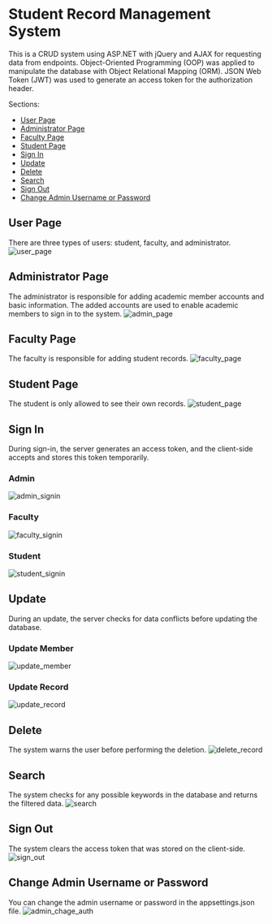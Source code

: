 # Student Record Management System #
This is a CRUD system using ASP.NET with jQuery and AJAX for requesting data from endpoints. Object-Oriented Programming (OOP) was applied to manipulate the database with Object Relational Mapping (ORM). JSON Web Token (JWT) was used to generate an access token for the authorization header.

Sections:
* [User Page](#user-page)
* [Administrator Page](#administrator-page)
* [Faculty Page](#faculty-page)
* [Student Page](#student-page)
* [Sign In](#sign-in)
* [Update](#update)
* [Delete](#delete)
* [Search](#search)
* [Sign Out](#sign-out)
* [Change Admin Username or Password](#change-admin-username-or-password)

## User Page ##
There are three types of users: student, faculty, and administrator.
![user_page](https://github.com/phil1217/SRMS-Images/blob/6a0c8c17cef3c92a83db2ead1f5c2ff657e4a308/user%20page.jpg)

## Administrator Page ##
The administrator is responsible for adding academic member accounts and basic information. The added accounts are used to enable academic members to sign in to the system.
![admin_page](https://github.com/phil1217/SRMS-Images/blob/6a0c8c17cef3c92a83db2ead1f5c2ff657e4a308/administrator%20page.jpg)

## Faculty Page ##
The faculty is responsible for adding student records.
![faculty_page](https://github.com/phil1217/SRMS-Images/blob/6a0c8c17cef3c92a83db2ead1f5c2ff657e4a308/faculty%20page.jpg)

## Student Page ##
The student is only allowed to see their own records.
![student_page](https://github.com/phil1217/SRMS-Images/blob/6a0c8c17cef3c92a83db2ead1f5c2ff657e4a308/student%20page.jpg)

## Sign In ##
During sign-in, the server generates an access token, and the client-side accepts and stores this token temporarily.

### Admin ###
![admin_signin](https://github.com/phil1217/SRMS-Images/blob/6a0c8c17cef3c92a83db2ead1f5c2ff657e4a308/admin%20-%20signin.jpg)

### Faculty ###
![faculty_signin](https://github.com/phil1217/SRMS-Images/blob/6a0c8c17cef3c92a83db2ead1f5c2ff657e4a308/faculty-signin.jpg)

### Student ###
![student_signin](https://github.com/phil1217/SRMS-Images/blob/6a0c8c17cef3c92a83db2ead1f5c2ff657e4a308/student-signin.jpg)

## Update ##
During an update, the server checks for data conflicts before updating the database.

### Update Member ###
![update_member](https://github.com/phil1217/SRMS-Images/blob/6a0c8c17cef3c92a83db2ead1f5c2ff657e4a308/update%20member.jpg)

### Update Record ###
![update_record](https://github.com/phil1217/SRMS-Images/blob/6a0c8c17cef3c92a83db2ead1f5c2ff657e4a308/update%20record.jpg)

## Delete ##
The system warns the user before performing the deletion.
![delete_record](https://github.com/phil1217/SRMS-Images/blob/6a0c8c17cef3c92a83db2ead1f5c2ff657e4a308/delete.jpg)

## Search ##
The system checks for any possible keywords in the database and returns the filtered data.
![search](https://github.com/phil1217/SRMS-Images/blob/6a0c8c17cef3c92a83db2ead1f5c2ff657e4a308/administrator%20search.jpg)

## Sign Out ##
The system clears the access token that was stored on the client-side.
![sign_out](https://github.com/phil1217/SRMS-Images/blob/6a0c8c17cef3c92a83db2ead1f5c2ff657e4a308/signout.jpg)

## Change Admin Username or Password ##
You can change the admin username or password in the appsettings.json file.
![admin_chage_auth](https://github.com/phil1217/SRMS-Images/blob/6a0c8c17cef3c92a83db2ead1f5c2ff657e4a308/admin%20-%20auth.jpg)
